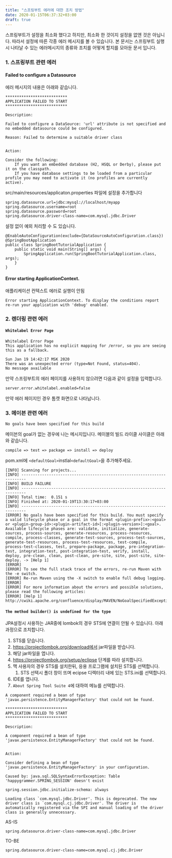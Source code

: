 ```yaml
---
title: "스프링부트 에러에 대한 조치 방법"
date: 2020-01-15T06:37:32+03:00
draft: true
---
```


스프링부트가 설정을 최소화 했다고 하지만, 최소화 한 것이지 설정을 없앤 것은 아닙니다. 따라서 설정에 따른 각종 에러 메시지를 볼 수 있습니다. 본 문서는 스프링부트 실행시 나타날 수 있는 에러메시지의 종류와 조치를 어떻게 할지를 모아둔 문서 입니다.



### 1. 스프링부트 관련 에러



#### Failed to configure a Datasource

에러 메시지의 내용은 아래와 같습니다.

```
***************************
APPLICATION FAILED TO START
***************************

Description:

Failed to configure a DataSource: 'url' attribute is not specified and no embedded datasource could be configured.

Reason: Failed to determine a suitable driver class


Action:

Consider the following:
	If you want an embedded database (H2, HSQL or Derby), please put it on the classpath.
	If you have database settings to be loaded from a particular profile you may need to activate it (no profiles are currently active).
```

src/main/resources/applicaton.properties 파일에 설정을 추가합니다

```
spring.datasource.url=jdbc:mysql://localhost/myapp
spring.datasource.username=root
spring.datasource.password=root
spring.datasource.driver-class-name=com.mysql.jdbc.Driver
```

설정 없이 예외 처리할 수 도 있습니다.

```
@EnableAutoConfiguration(exclude={DataSourceAutoConfiguration.class})
@SpringBootApplication
public class SpringBootTutorialApplication {
	public static void main(String[] args) {
		SpringApplication.run(SpringBootTutorialApplication.class, args);
	}
}
```



#### Error starting ApplicationContext.

애플리케이션 컨텍스트 에러로 실행이 안됨

```
Error starting ApplicationContext. To display the conditions report re-run your application with 'debug' enabled.
```



### 2. 렌더링 관련 에러



#### ```Whitelabel Error Page```

```
Whitelabel Error Page
This application has no explicit mapping for /error, so you are seeing this as a fallback.

Sun Jan 19 14:42:17 MSK 2020
There was an unexpected error (type=Not Found, status=404).
No message available
```

만약 스프링부트의 에러 페이지를 사용하지 않으려면 다음과 같이 설정을 입력합니다.

```
server.error.whitelabel.enabled=false
```

만약 에러 페이지인 경우 톰캣 화면으로 나타납니다.



### 3. 메이븐 관련 에러

```No goals have been specified for this build```

메이븐의 goal가 없는 경우에 나는 메시지입니다.  메이블의 빌드 라이클 사이클은 아래와 같습니다.

```
compile => test => package => install => deploy
```

pom.xml에 ```<defaultGoal>```instlal```<defaultGoal>```을 추가해주세요.

```
[INFO] Scanning for projects...
[INFO] ------------------------------------------------------------------------
[INFO] BUILD FAILURE
[INFO] ------------------------------------------------------------------------
[INFO] Total time:  0.151 s
[INFO] Finished at: 2020-01-19T13:30:17+03:00
[INFO] ------------------------------------------------------------------------
[ERROR] No goals have been specified for this build. You must specify a valid lifecycle phase or a goal in the format <plugin-prefix>:<goal> or <plugin-group-id>:<plugin-artifact-id>[:<plugin-version>]:<goal>. Available lifecycle phases are: validate, initialize, generate-sources, process-sources, generate-resources, process-resources, compile, process-classes, generate-test-sources, process-test-sources, generate-test-resources, process-test-resources, test-compile, process-test-classes, test, prepare-package, package, pre-integration-test, integration-test, post-integration-test, verify, install, deploy, pre-clean, clean, post-clean, pre-site, site, post-site, site-deploy. -> [Help 1]
[ERROR] 
[ERROR] To see the full stack trace of the errors, re-run Maven with the -e switch.
[ERROR] Re-run Maven using the -X switch to enable full debug logging.
[ERROR] 
[ERROR] For more information about the errors and possible solutions, please read the following articles:
[ERROR] [Help 1] http://cwiki.apache.org/confluence/display/MAVEN/NoGoalSpecifiedException
```





#### ```The method builder() is undefined for the type```

JPA설정시 사용하는 JAR중에 lombok의 경우 STS에 연결이 안될 수 있습니다. 아래 과정으로 조치합니다.

1. STS를 닫습니다.
2.  https://projectlombok.org/download에서 jar파일을 받습니다.
3. 해당 jar파일을 엽니다.
4.  https://projectlombok.org/setup/eclipse 단계를 따라 설치합니다.
   1. 맥 사용자의 경우 STS를 설치한뒤, 응용 프로그램에 설치된 STS를 선택합니다.
      1. STS 선택시 폴더 창이 뜨며 ecipse 디렉터리 내에 있는 STS.ini를 선택합니다.
5. IDE를 엽니다.
6. ```About Spring Tool Suite 4```에 대하여 메뉴를 선택합니다.





```A component required a bean of type 'javax.persistence.EntityManagerFactory' that could not be found.```

```
***************************
APPLICATION FAILED TO START
***************************

Description:

A component required a bean of type 'javax.persistence.EntityManagerFactory' that could not be found.


Action:

Consider defining a bean of type 'javax.persistence.EntityManagerFactory' in your configuration.
```



```Caused by: java.sql.SQLSyntaxErrorException: Table 'happygrammer.SPRING_SESSION' doesn't exist```

```
spring.session.jdbc.initialize-schema: always
```



```Loading class `com.mysql.jdbc.Driver'. This is deprecated. The new driver class is `com.mysql.cj.jdbc.Driver'. The driver is automatically registered via the SPI and manual loading of the driver class is generally unnecessary.```

AS-IS

```
spring.datasource.driver-class-name=com.mysql.jdbc.Driver
```

TO-BE

```
spring.datasource.driver-class-name=com.mysql.cj.jdbc.Driver
```

